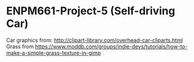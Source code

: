 # ENPM661-Project-5 (Self-driving Car)

Car graphics from: http://clipart-library.com/overhead-car-cliparts.html
Grass from https://www.moddb.com/groups/indie-devs/tutorials/how-to-make-a-simple-grass-texture-in-gimp